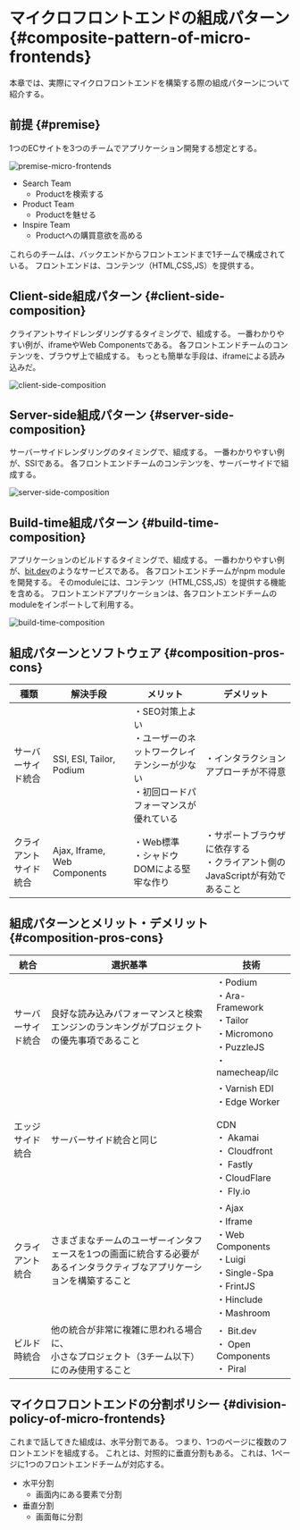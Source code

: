 # マイクロフロントエンドの組成パターン {#composite-pattern-of-micro-frontends}

本章では、実際にマイクロフロントエンドを構築する際の組成パターンについて紹介する。

## 前提 {#premise}

1つのECサイトを3つのチームでアプリケーション開発する想定とする。

![premise-micro-frontends](../../assets/images/drawio/microfrontends/premise-micro-frontends.png)

* Search Team
  * Productを検索する
* Product Team
  * Productを魅せる
* Inspire Team
  * Productへの購買意欲を高める

これらのチームは、バックエンドからフロントエンドまで1チームで構成されている。
フロントエンドは、コンテンツ（HTML,CSS,JS）を提供する。

## Client-side組成パターン {#client-side-composition}

クライアントサイドレンダリングするタイミングで、組成する。
一番わかりやすい例が、iframeやWeb Componentsである。
各フロントエンドチームのコンテンツを、ブラウザ上で組成する。
もっとも簡単な手段は、iframeによる読み込みだ。

![client-side-composition](../../assets/images/drawio/microfrontends/client-side-composition.png)

## Server-side組成パターン {#server-side-composition}

サーバーサイドレンダリングのタイミングで、組成する。
一番わかりやすい例が、SSIである。
各フロントエンドチームのコンテンツを、サーバーサイドで組成する。

![server-side-composition](../../assets/images/drawio/microfrontends/server-side-composition.png)

## Build-time組成パターン {#build-time-composition}

アプリケーションのビルドするタイミングで、組成する。
一番わかりやすい例が、[bit.dev](https://bit.dev/)のようなサービスである。
各フロントエンドチームがnpm moduleを開発する。
そのmoduleには、コンテンツ（HTML,CSS,JS）を提供する機能を含める。
フロントエンドアプリケーションは、各フロントエンドチームのmoduleをインポートして利用する。

![build-time-composition](../../assets/images/drawio/microfrontends/build-time-composition.png)

## 組成パターンとソフトウェア {#composition-pros-cons}

<!-- textlint-disable max-doc-width,ja-joyo-or-jinmeiyo-kanji -->

|種類|解決手段|メリット|デメリット| 
| ---- | ---- | ---- | ---- | 
|サーバーサイド統合| SSI, ESI, Tailor, Podium|・SEO対策上よい<br>・ユーザーのネットワークレイテンシーが少ない<br>・初回ロードパフォーマンスが優れている|・インタラクションアプローチが不得意|
|クライアントサイド統合|Ajax, Iframe, Web Components|・Web標準<br>・シャドウDOMによる堅牢な作り|・サポートブラウザに依存する<br>・クライアント側のJavaScriptが有効であること|

## 組成パターンとメリット・デメリット {#composition-pros-cons}

|統合|選択基準|技術|
|--|--|--|
|サーバーサイド統合|良好な読み込みパフォーマンスと検索エンジンのランキングがプロジェクトの優先事項であること|・Podium<br>・Ara-Framework<br>・Tailor<br>・Micromono<br>・PuzzleJS<br>・namecheap/ilc|
|エッジサイド統合|サーバーサイド統合と同じ|・Varnish EDI <br>・Edge Worker<br><br>CDN<br>・ Akamai<br>・ Cloudfront<br>・ Fastly<br>・CloudFlare<br>・ Fly.io|
|クライアント統合|さまざまなチームのユーザーインタフェースを1つの画面に統合する必要があるインタラクティブなアプリケーションを構築すること|・Ajax<br>・Iframe<br>・Web Components<br>・Luigi<br>・Single-Spa<br>・FrintJS<br>・Hinclude<br>・Mashroom|
|ビルド時統合|他の統合が非常に複雑に思われる場合に、<br>小さなプロジェクト（3チーム以下）にのみ使用すること|・ Bit.dev<br>・ Open Components<br>・ Piral|

## マイクロフロントエンドの分割ポリシー {#division-policy-of-micro-frontends}

<!-- textlint-enable max-doc-width,ja-joyo-or-jinmeiyo-kanji -->

これまで話してきた組成は、水平分割である。
つまり、1つのページに複数のフロントエンドを組成する。
これとは、対照的に垂直分割もある。
これは、1ページに1つのフロントエンドチームが対応する。

* 水平分割
  * 画面内にある要素で分割
* 垂直分割
  * 画面毎に分割